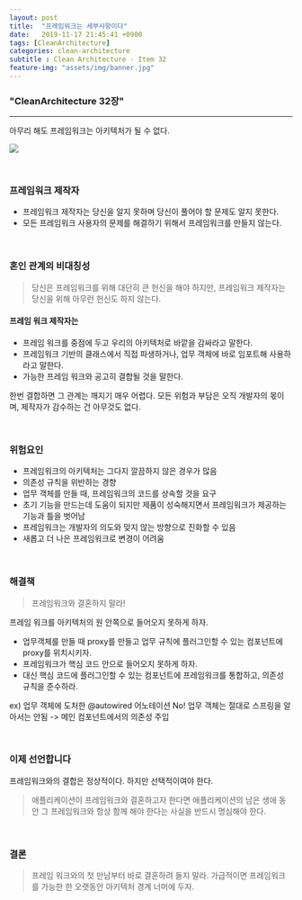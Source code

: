 ```yaml
---
layout: post
title:  "프레임워크는 세부사항이다"
date:   2019-11-17 21:45:41 +0900
tags: [CleanArchitecture]
categories: clean-architecture
subtitle : Clean Architecture - Item 32
feature-img: "assets/img/banner.jpg"
---
```


### "CleanArchitecture 32장"
---

아무리 해도 프레임워크는 아키텍처가 될 수 없다.

![](/assets/images/post/191125/(18).png)

<br>

### 프레임워크 제작자

- 프레임워크 제작자는 당신을 알지 못하며 당신이 풀어야 할 문제도 알지 못한다. 
- 모든 프레임워크 사용자의 문제를 해결하기 위해서 프레임워크를 만들지 않는다. 

<br>

### 혼인 관계의 비대칭성

> 당신은 프레임워크를 위해 대단히 큰 헌신을 해야 하지만, 프레임워크 제작자는 당신을 위해 아무런 헌신도 하지 않는다. 

#### 프레임 워크 제작자는

- 프레임 워크를 중점에 두고 우리의 아키텍처로 바깥을 감싸라고 말한다.
- 프레임워크 기반의 클래스에서 직접 파생하거나, 업무 객체에 바로 임포트해 사용하라고 말한다.
- 가능한 프레임 워크와 공고히 결합될 것을 말한다.

한번 결합하면 그 관계는 깨지기 매우 어렵다. 모든 위험과 부담은 오직 개발자의 몫이며, 제작자가 감수하는 건 아무것도 없다. 

<!-- more -->

<br>

### 위험요인

- 프레임워크의 아키텍처는 그다지 깔끔하지 않은 경우가 많음
- 의존성 규칙을 위반하는 경향
- 업무 객체를 만들 때, 프레임워크의 코드를 상속할 것을 요구
- 초기 기능을 만드는데 도움이 되지만 제품이 성숙해지면서 프레임워크가 제공하는 기능과 틀을 벗어남
- 프레임워크는 개발자의 의도와 맞지 않는 방향으로 진화할 수 있음
- 새롭고 더 나은 프레임워크로 변경이 어려움

<br>

### 해결책

> 프레임워크와 결혼하지 말라!

프레임 워크를 아키텍처의 원 안쪽으로 들어오지 못하게 하자. 

- 업무객체를 만들 때 proxy를 만들고 업무 규칙에 플러그인할 수 있는 컴포넌트에 proxy를 위치시키자.
- 프레임워크가 핵심 코드 안으로 들어오지 못하게 하자. 
- 대신 핵심 코드에 플러그인할 수 있는 컴포넌트에 프레임워크를 통합하고, 의존성 규칙을 준수하라.

ex) 업무 객체에 도처한 @autowired 어노테이션 No! 업무 객체는 절대로 스프링을 알아서는 안됨 -> 메인 컴포넌트에서의 의존성 주입

<br>

### 이제 선언합니다

프레임워크와의 결합은 정상적이다. 하지만 선택적이여야 한다. 

>  애플리케이션이 프레임워크와 결혼하고자 한다면 애플리케이션의 남은 생애 동안 그 프레임워크와 항상 함께 해야 한다는 사실을 반드시 명심해야 한다.

<br>

### 결론

> 프레임 워크와의 첫 만남부터 바로 결혼하려 들지 말라. 가급적이면 프레임워크를 가능한 한 오랫동안 아키텍처 경계 너머에 두자. 